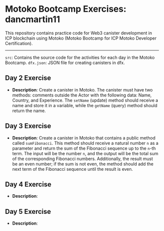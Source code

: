 # Motoko Bootcamp Exercises: dancmartin11
This repository contains practice code for Web3 canister development in ICP blockchain using Motoko (Motoko Bootcamp for ICP Motoko Developer Certification).

---

`src`: Contains the source code for the activities for each day in the Motoko Bootcamp.
`dfx.json`: JSON file for creating canisters in dfx.

## Day 2 Exercise

- **Description**: Create a canister in Motoko. The canister must have two methods: comments outside the Actor with the following data: Name, Country, and Experience. The `setName` (update) method should receive a name and store it in a variable, while the `getName` (query) method should return the name.


## Day 3 Exercise

- **Description**: Create a canister in Motoko that contains a public method called `sumFibonacci`. This method should receive a natural number `n` as a parameter and return the sum of the Fibonacci sequence up to the `n`-th term. The input will be the number `n`, and the output will be the total sum of the corresponding Fibonacci numbers. Additionally, the result must be an even number; if the sum is not even, the method should add the next term of the Fibonacci sequence until the result is even.


## Day 4 Exercise

- **Description**: 


## Day 5 Exercise

- **Description**: 